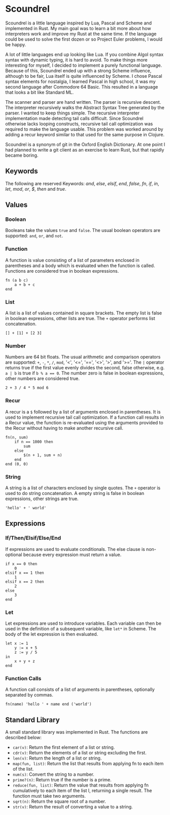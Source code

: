 Scoundrel
=========

Scoundrel is a little language inspired by Lua, Pascal and Scheme and
implemented in Rust. My main goal was to learn a bit more about how
interpreters work and improve my Rust at the same time. If the language could
be used to solve the first dozen or so Project Euler problems, I would be
happy.

A lot of little languages end up looking like Lua. If you combine Algol syntax
syntax with dynamic typing, it is hard to avoid. To make things more
interesting for myself, I decided to implement a purely functional language.
Because of this, Scoundrel ended up with a strong Scheme influence, although
to be fair, Lua itself is quite influenced by Scheme. I chose Pascal syntax
elements for nostalgia, I learned Pascal in high school, it was my second
language after Commodore 64 Basic. This resulted in a language that looks
a bit like Standard ML.

The scanner and parser are hand written. The parser is recursive descent. The
interpreter recursively walks the Abstract Syntax Tree generated by the parser.
I wanted to keep things simple. The recursive interpreter implementation made
detecting tail calls difficult. Since Scoundrel otherwise lacks looping
constructs, recursive tail call optimization was required to make the language
usable. This problem was worked around by adding a recur keyword similar to
that used for the same purpose in Clojure.

Scoundrel is a synonym of git in the Oxford English Dictionary. At one point I
had planned to write a git client as an exercise to learn Rust, but that
rapidly became boring.

Keywords
--------

The following are reserved Keywords: *and*, *else*, *elsif*, *end*, *false*,
*fn*, *if*, *in*, *let*, *mod*, *or*, *$*, *then* and *true*.


Values
------

### Boolean

Booleans take the values `true` and `false`. The usual boolean operators are
supported: `and`, `or`, and `not`.

### Function

A function is value consisting of a list of parameters enclosed in parentheses
and a body which is evaluated when the function is called. Functions are
considered true in boolean expressions.

```
fn (a b c)
    a + b + c
end
```

### List

A list is a list of values contained in square brackets. The empty list is
false in boolean expressions, other lists are true. The `+` operator performs
list concatenation.

```
[] + [1] + [2 3]
```

### Number

Numbers are 64 bit floats. The usual arithmetic and comparison operators
are supported: `+`, `-`, `*`, `/`, `mod`, '<', '<=', '==', '<>', '>', and '>='.
The `|` operator returns true if the first value evenly divides the second,
false otherwise, e.g. `a | b` is true if `b % a == 0`. The number zero is false
in boolean expressions, other numbers are considered true.

```
2 + 3 / 4 * 5 mod 6
```

### Recur

A recur is a `$` followed by a list of arguments enclosed in parentheses. It
is used to implement recursive tail call optimization. If a function call
results in a Recur value, the function is re-evaluated using the arguments
provided to the Recur without having to make another recursive call.

```
fn(n, sum)
    if n == 1000 then
        sum
    else
        $(n + 1, sum + n)
    end
end (0, 0)
```

### String

A string is a list of characters enclosed by single quotes. The `+` operator
is used to do string concatenation. A empty string is false in boolean
expressions, other strings are true.

```
'hello' + ' world'
```

Expressions
-----------

### If/Then/Elsif/Else/End

If expressions are used to evaluate conditionals. The else clause is
non-optional because every expression must return a value.

```
if x == 0 then
    0
elsif x == 1 then
    1
elsif x == 2 then
    2
else
    3
end
```

### Let

Let expressions are used to introduce variables. Each variable can then be
used in the definition of a subsequent variable, like `let*` in Scheme. The
body of the let expression is then evaluated.

```
let x := 1
    y := x + 5
    z := y / 5
in
    x + y + z
end
```

### Function Calls

A function call consists of a list of arguments in parentheses, optionally
separated by commas.

```
fn(name) 'hello ' + name end ('world')
```

Standard Library
----------------

A small standard library was implemented in Rust. The functions are described
below:
* `car(v)`: Return the first element of a list or string.
* `cdr(v)`: Return the elements of a list or string excluding the first.
* `len(v)`: Return the length of a list or string.
* `map(fun, list)`: Return the list that results from applying fn to each item of the list.
* `num(s)`: Convert the string to a number.
* `prime?(n)`: Return true if the number is a prime.
* `reduce(fun, list)`: Return the value that results from applying fn cumulatively to each item of the list l, returning a single result. The function must take two arguments.
* `sqrt(n)`: Return the square root of a number.
* `str(v)`: Return the result of converting a value to a string.
